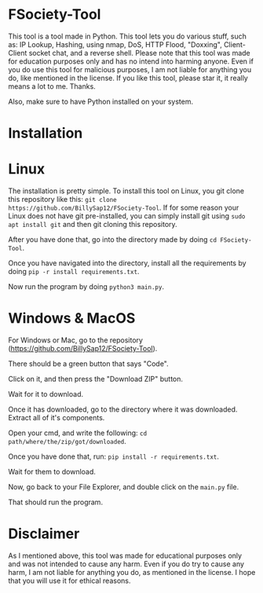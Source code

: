 # FSociety-Tool

This tool is a tool made in Python. This tool lets you do various stuff, such as: IP Lookup, Hashing, using nmap, DoS, HTTP Flood, "Doxxing", Client-Client socket chat, and a reverse shell.
Please note that this tool was made for education purposes only and has no intend into harming anyone. Even if you do use this tool for malicious purposes, I am not liable for anything you do, like mentioned in the license. If you like this tool, please star it, it really means a lot to me. Thanks.

Also, make sure to have Python installed on your system.

# Installation

# Linux

The installation is pretty simple. To install this tool on Linux, you git clone this repository like this: ``git clone https://github.com/BillySap12/FSociety-Tool``. If for some reason your Linux does not have git pre-installed, you can simply install git using ``sudo apt install git`` and then git cloning this repository. 

After you have done that, go into the directory made by doing ``cd FSociety-Tool``. 

Once you have navigated into the directory, install all the requirements by doing ``pip -r install requirements.txt``.

Now run the program by doing ``python3 main.py``. 

# Windows & MacOS

For Windows or Mac, go to the repository (https://github.com/BillySap12/FSociety-Tool). 

There should be a green button that says "Code". 

Click on it, and then press the "Download ZIP" button. 

Wait for it to download.

Once it has downloaded, go to the directory where it was downloaded.
Extract all of it's components.

Open your cmd, and write the following: ``cd path/where/the/zip/got/downloaded``.

Once you have done that, run: ``pip install -r requirements.txt``.

Wait for them to download.

Now, go back to your File Explorer, and double click on the ``main.py`` file. 

That should run the program.

# Disclaimer

As I mentioned above, this tool was made for educational purposes only and was not intended to cause any harm. Even if you do try to cause any harm, I am not liable for anything you do, as mentioned in the license. I hope that you will use it for ethical reasons. 
